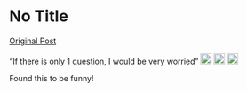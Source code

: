 # No Title

[Original Post](https://discourse.onlinedegree.iitm.ac.in/t/168449/69)

<p>“If there is only 1 question, I would be very worried” <img src="https://emoji.discourse-cdn.com/google/joy.png?v=12" title=":joy:" class="emoji" alt=":joy:" loading="lazy" width="20" height="20"> <img src="https://emoji.discourse-cdn.com/google/joy.png?v=12" title=":joy:" class="emoji" alt=":joy:" loading="lazy" width="20" height="20"> <img src="https://emoji.discourse-cdn.com/google/joy.png?v=12" title=":joy:" class="emoji" alt=":joy:" loading="lazy" width="20" height="20"></p>
<p>Found this to be funny!</p>
